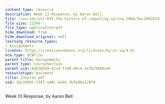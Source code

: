 ```yaml
---
content_type: resource
description: Week 13 Response, by Aaron Bell
file: /courses/sts-035-the-history-of-computing-spring-2004/3bc109d53347a40cee923b5a9ba129f0_13aaron.pdf
file_size: 21599
file_type: application/pdf
hide_download: true
hide_download_original: null
learning_resource_types:
- Assignments
license: https://creativecommons.org/licenses/by-nc-sa/4.0/
ocw_type: OCWFile
parent_title: Assignments
parent_type: CourseSection
parent_uid: 8e836459-d1cd-f190-d0c4-1a7b25809ceb
resourcetype: Document
title: 13aaron.pdf
uid: 3bc109d5-3347-a40c-ee92-3b5a9ba129f0
---
```

Week 13 Response, by Aaron Bell